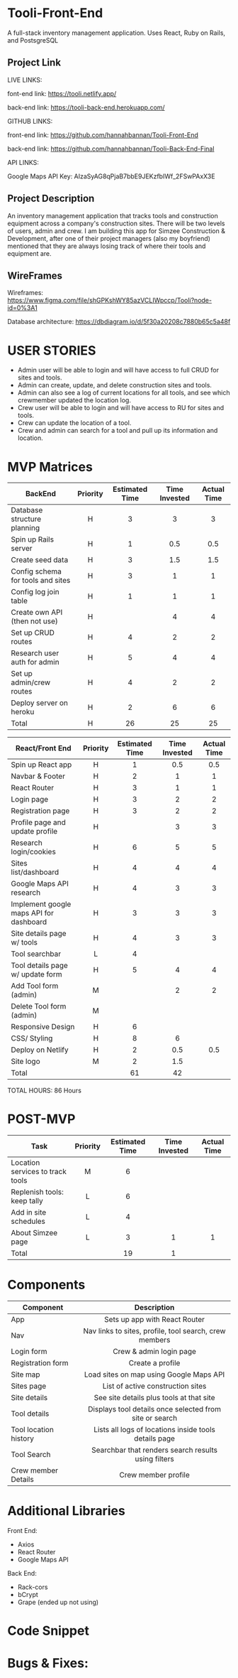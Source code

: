 
# Tooli-Front-End
A full-stack inventory management application. Uses React, Ruby on Rails, and PostsgreSQL

## Project Link

LIVE LINKS:

font-end link: https://tooli.netlify.app/

back-end link: https://tooli-back-end.herokuapp.com/

GITHUB LINKS:

front-end link: https://github.com/hannahbannan/Tooli-Front-End

back-end link: https://github.com/hannahbannan/Tooli-Back-End-Final

API LINKS:

Google Maps API Key: AIzaSyAG8qPjaB7bbE9JEKzfbIWf_2FSwPAxX3E

## Project Description

An inventory management application that tracks tools and construction equipment across a company's construction sites. There will be two levels of users, admin and crew. I am building this app for Simzee Construction & Development, after one of their project managers (also my boyfriend) mentioned that they are always losing track of where their tools and equipment are.

## WireFrames

Wireframes: https://www.figma.com/file/shGPKshWY85azVCLIWpccp/Tooli?node-id=0%3A1


Database architecture: https://dbdiagram.io/d/5f30a20208c7880b65c5a48f


# USER STORIES

* Admin user will be able to login and will have access to full CRUD for sites and tools. 
* Admin can create, update, and delete construction sites and tools.
* Admin can also see a log of current locations for all tools, and see which crewmember updated the location log.
* Crew user will be able to login and will have access to RU for sites and tools.
* Crew can update the location of a tool.
* Crew and admin can search for a tool and pull up its information and location.

# MVP Matrices

| BackEnd                            | Priority | Estimated Time | Time Invested | Actual Time |
| ---------------------------------- | :------: | :------------: | :-----------: | :---------: |
|  Database structure planning       |    H     |       3        |       3       |      3      |
|  Spin up Rails server              |    H     |       1        |      0.5      |     0.5     |
|  Create seed data                  |    H     |       3        |      1.5      |     1.5     |
|  Config schema for tools and sites |    H     |       3        |       1       |      1      |
|  Config log join table             |    H     |       1        |       1       |      1      |
|  Create own API (then not use)     |    H     |                |       4       |      4      |
|  Set up CRUD routes                |    H     |       4        |       2       |      2      |
|  Research user auth for admin      |    H     |       5        |       4       |      4      |
|  Set up admin/crew routes          |    H     |       4        |       2       |      2      |
|  Deploy server on heroku           |    H     |       2        |       6       |      6      |
|  Total                             |    H     |      26        |      25       |     25      |

| React/Front End                               | Priority | Estimated Time | Time Invested | Actual Time |
| --------------------------------------------- | :------: | :------------: | :-----------: | :---------: |
| Spin up React app                             |    H     |       1        |     0.5       |    0.5      |
| Navbar & Footer                               |    H     |       2        |      1        |      1      |
| React Router                                  |    H     |       3        |      1        |      1      |
| Login page                                    |    H     |       3        |      2        |      2      |
| Registration page                             |    H     |       3        |      2        |      2      |
| Profile page and update profile               |    H     |                |      3        |      3      |
| Research login/cookies                        |    H     |       6        |      5        |      5      |
| Sites list/dashboard                          |    H     |       4        |      4        |      4      |
| Google Maps API research                      |    H     |       4        |      3        |      3      |
| Implement google maps API for dashboard       |    H     |       3        |      3        |      3      |
| Site details page w/ tools                    |    H     |       4        |      3        |      3      |
| Tool searchbar                                |    L     |       4        |               |             |
| Tool details page w/ update form              |    H     |       5        |      4        |      4      |
| Add Tool form (admin)                         |    M     |                |      2        |      2      |
| Delete Tool form (admin)                      |    M     |                |               |             |
| Responsive Design                             |    H     |       6        |               |             |
| CSS/ Styling                                  |    H     |       8        |      6        |             |
| Deploy on Netlify                             |    H     |       2        |     0.5       |     0.5     |
| Site logo                                     |    M     |       2        |     1.5       |             |
| Total                                         |          |       61       |      42       |             |

TOTAL HOURS: 86 Hours

# POST-MVP 

| Task                               | Priority | Estimated Time | Time Invested | Actual Time |
| ---------------------------------- | :------: | :------------: | :-----------: | :---------: |
|  Location services to track tools  |    M     |       6        |               |             |
|  Replenish tools: keep tally       |    L     |       6        |               |             |
|  Add in site schedules             |    L     |       4        |               |             |
|  About Simzee page                 |    L     |       3        |       1       |     1       |
| Total                              |          |       19       |       1       |             |

# Components

| Component              |                               Description                                |
| ---------------------- | :----------------------------------------------------------------------: |
| App                    |                      Sets up app with React Router                       |
| Nav                    |       Nav links to sites, profile, tool search, crew members             |
| Login form             |                      Crew & admin login page                             |
| Registration form      |                          Create a profile                                |
| Site map               |            Load sites on map using Google Maps API                       |
| Sites page             |                    List of active construction sites                     |
| Site details           |                   See site details plus tools at that site               |
| Tool details           |       Displays tool details once selected from site or search            |
| Tool location history  |            Lists all logs of locations inside tools details page         |
| Tool Search            |          Searchbar that renders search results using filters             |
| Crew member Details    |                         Crew member profile                              |
    

# Additional Libraries

Front End:

- Axios
- React Router
- Google Maps API

Back End:

- Rack-cors
- bCrypt
- Grape (ended up not using)

# Code Snippet


# Bugs & Fixes:


